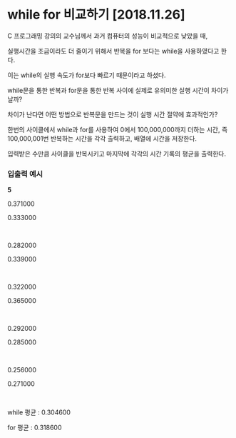 # while for 비교하기 [2018.11.26]

C 프로그래밍 강의의 교수님께서 과거 컴퓨터의 성능이 비교적으로 낮았을 때,

실행시간을 조금이라도 더 줄이기 위해서 반복을 for 보다는 while을 사용하였다고 한다.

이는 while의 실행 속도가 for보다 빠르기 때문이라고 하셨다.

while문을 통한 반복과 for문을 통한 반복 사이에 실제로 유의미한 실행 시간이 차이가 날까?

차이가 난다면 어떤 방법으로 반복문을 만드는 것이 실행 시간 절약에 효과적인가?

한번의 사이클에서 while과 for를 사용하여 0에서 100,000,000까지 더하는 시간, 즉 100,000,001번 반복하는 시간을 각각 출력하고, 배열에 시간을 저장한다.

입력받은 수만큼 사이클을 반복시키고 마지막에 각각의 시간 기록의 평균을 출력한다.

### 입출력 예시

**5**

0.371000

0.333000

<br>

0.282000

0.339000

<br>

0.322000

0.365000

<br>

0.292000

0.285000

<br>

0.256000

0.271000

<br>

while 평균 : 0.304600

for 평균 : 0.318600



